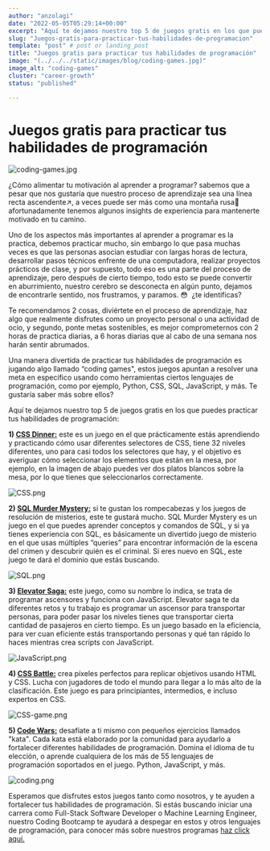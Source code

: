 ```yaml
---
author: "anzolagi"
date: "2022-05-05T05:29:14+00:00"
excerpt: "Aquí te dejamos nuestro top 5 de juegos gratis en los que puedes practicar tus habilidades de programación."
slug: "Juegos-gratis-para-practicar-tus-habilidades-de-programacion"
template: "post" # post or landing_post
title: "Juegos gratis para practicar tus habilidades de programación"
image: "(../../../static/images/blog/coding-games.jpg)"
image_alt: "coding-games"
cluster: "career-growth"
status: "published"

---
```


# Juegos gratis para practicar tus habilidades de programación

![coding-games.jpg](../../../static/images/blog/coding-games.jpg)

¿Cómo alimentar tu motivación al aprender a programar? sabemos que a pesar que nos gustaría que nuestro proceso de aprendizaje sea una línea recta ascendente↗️, a veces puede ser más como una montaña rusa🎢  afortunadamente tenemos algunos insights de experiencia para mantenerte motivado en tu camino.  

Uno de los aspectos más importantes al aprender a programar es la practica, debemos practicar mucho, sin embargo lo que pasa muchas veces es que las personas asocian estudiar con largas horas de lectura, desarrollar pasos técnicos enfrente de una computadora, realizar proyectos prácticos de clase, y por supuesto, todo eso es una parte del proceso de aprendizaje, pero después de cierto tiempo, todo esto se puede convertir en aburrimiento, nuestro cerebro se desconecta en algún punto, dejamos de encontrarle sentido, nos frustramos, y paramos. 😳  ¿te identificas?

Te recomendamos 2 cosas, diviértete en el proceso de aprendizaje, haz algo que realmente disfrutes como un proyecto personal o una actividad de ocio, y segundo, ponte metas sostenibles, es mejor comprometernos con 2 horas de practica diarias, a 6 horas diarias que al cabo de una semana nos harán sentir abrumados.

Una manera divertida de practicar tus hábilidades de programación es jugando algo llamado “coding games", estos juegos apuntan a resolver una meta en especifico usando como herramientas ciertos lenguajes de programación, como por ejemplo, Python, CSS, SQL, JavaScript, y más. Te gustaría saber más sobre ellos? 

Aquí te dejamos nuestro top 5 de juegos gratis en los que puedes practicar tus habilidades de programación: 

**1) [CSS Dinner:](https://flukeout.github.io/)** este es un juego en el que prácticamente estás aprendiendo y practicando cómo usar diferentes selectores de CSS, tiene 32 niveles diferentes, uno para casi todos los selectores que hay, y el objetivo es averiguar cómo seleccionar los elementos que están en la mesa, por ejemplo, en la imagen de abajo puedes ver dos platos blancos sobre la mesa, por lo que tienes que seleccionarlos correctamente.

 ![CSS.png](../../../static/images/blog/CSS.png)

**2) [SQL Murder Mystery:](https://mystery.knightlab.com/)** si te gustan los rompecabezas y los juegos de resolución de misterios, este te gustará mucho. SQL Murder Mystery es un juego en el que puedes aprender conceptos y comandos de SQL, y si ya tienes experiencia con SQL, es básicamente un divertido juego de misterio en el que usas múltiples “queries” para encontrar información de la escena del crimen y descubrir quién es el criminal. Si eres nuevo en SQL, este juego te dará el dominio que estás buscando.

![SQL.png](../../../static/images/blog/SQL.png)

**3) [Elevator Saga:](https://play.elevatorsaga.com/)** este juego, como su nombre lo indica, se trata de programar ascensores y funciona con JavaScript. Elevator saga te da diferentes retos y tu trabajo es programar un ascensor para transportar personas, para poder pasar los niveles tienes que transportar cierta cantidad de pasajeros en cierto tiempo. Es un juego basado en la eficiencia, para ver cuan eficiente estás transportando personas y qué tan rápido lo haces mientras crea scripts con JavaScript. 

![JavaScript.png](../../../static/images/blog/JavaScript.png)



**4) [CSS Battle:](https://cssbattle.dev/)** crea píxeles perfectos para replicar objetivos usando HTML y CSS. Lucha con jugadores de todo el mundo para llegar a lo más alto de la clasificación. Este juego es para principiantes, intermedios, e incluso expertos en CSS.

![CSS-game.png](../../../static/images/blog/CSS-game.png)

**5) [Code Wars:](https://www.codewars.com/)** desafíate a ti mismo con pequeños ejercicios llamados "kata". Cada kata está elaborado por la comunidad para ayudarlo a fortalecer diferentes habilidades de programación. Domina el idioma de tu elección, o aprende cualquiera de los más de 55 lenguajes de programación soportados en el juego. Python, JavaScript, y más.

![coding.png](../../../static/images/blog/coding.png)

Esperamos que disfrutes estos juegos tanto como nosotros, y te ayuden a fortalecer tus habilidades de programación. Si estás buscando iniciar una carrera como Full-Stack Software Developer o Machine Learning Engineer, nuestro Coding Bootcamp te ayudará a despegar en estos y otros lenguajes de programación, para conocer más sobre nuestros programas [haz click aquí.](https://4geeksacademy.com/)
